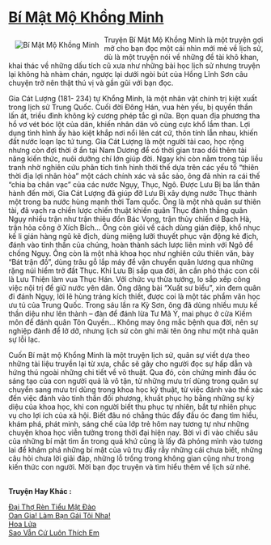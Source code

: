 <a href="https://utruyen.com/truyen/bi-mat-mo-khong-minh/20338/" title="Bí Mật Mộ Khồng Minh"><h1>Bí Mật Mộ Khồng Minh</h1></a><div style="display:table"><img align="right" style="float: left; padding: 10px;" src="https://utruyen.com/images/story/200x260/bi-mat-mo-khong-minh.jpg" alt="Bí Mật Mộ Khồng Minh">Truyện Bí Mật Mộ Khồng Minh là một truyện gợi mở cho bạn đọc một cái nhìn mới mẻ về lịch sử, dù là một truyện nói về những đề tài khô khan, khai thác về những dấu tích cũ xưa như những bài học lịch sử nhưng truyện lại không hà nhàm chán, ngược lại dưới ngòi bút của Hồng Lĩnh Sơn câu chuyện trở nên thật thú vị và gần gũi với bạn đọc. <p></p>Gia Cát Lượng (181- 234) tự Khổng Minh, là một nhân vật chính trị kiệt xuất trong lịch sử Trung Quốc. Cuối đời Đông Hán, vua hèn yếu, bị quyền thần lấn át, triều đình không kỷ cương phép tắc gì nữa. Bọn quan địa phương tha hồ vơ vét bóc lột của dân, khiến nhân dân vô cùng cực khổ lầm than. Lợi dụng tình hình ấy hào kiệt khắp nơi nổi lên cát cứ, thôn tính lẫn nhau, khiến đất nước loạn lạc tứ tung. Gia Cát Lượng là một người tài cao, học rộng nhưng còn đợi thời ở ẩn tại Nam Dương để có thời gian trao dồi thêm tài năng kiến thức, nuôi dưỡng chí lớn giúp đời. Ngay khi còn nằm trong túp liều tranh nhờ nghiên cứu phân tích tình hình thời thế dựa trên các yếu tố “thiên thời địa lợi nhân hòa” một cách chính xác và sắc sảo, ông đã nhìn ra cái thế “chia ba chân vạc” của các nước Ngụy, Thục, Ngô. Được Lưu Bị ba lần thân hành đến mời, Gia Cát Lượng đã giúp đỡ Lưu Bị xây dựng nước Thục thành một trong ba nước hùng mạnh thời Tam quốc. Ông là một nhà quân sư thiên tài, đã vạch ra chiến lược chiến thuật khiến quân Thục đánh thắng quân Ngụy nhiều trận như trận thiêu đồn Bác Vọng, trận thủy chiến ơ Bạch Hà, trận hỏa công ở Xích Bích... Ông còn giỏi về cách dùng gián điệp, khổ nhục kế li gián hàng ngũ kẽ địch, dùng miệng lưỡi thuyết phục vận động kẻ địch, đánh vào tinh thần của chúng, hoàn thành sách lược liên minh với Ngô để chống Ngụy. Ông còn là một nhà khoa học như nghiên cứu thiên văn, bày “Bát trận đồ”, dùng trâu gỗ lắp máy để vận chuyển quân lương qua những rặng núi hiểm trở đất Thục. Khi Lưu Bị sắp qua đời, ân cần phó thác con côi là Lưu Thiện làm vua Thục Hán. Với chức vụ thừa tướng, lo sắp xếp công việc nội trị để giữ nước yên dân. Ông dâng bài “Xuất sư biểu”, xin đem quân đi đánh Ngụy, lời lẽ hùng tráng kích thiết, được coi là một tác phẩm văn học ưu tú của Trung Quốc. Trong sáu lần ra Kỳ Sơn, ông đã dùng nhiều mưu kế thần diệu như lên thành – đàn để đánh lừa Tư Mã Ý, mai phục ở cửa Kiếm môn để đánh quân Tôn Quyền... Không may ông mắc bệnh qua đời, nên sự nghiệp đành để lở dở, nhưng lịch sử còn ghi mãi tên ông như một nhà quân sự lỗi lạc. <p></p>Cuốn Bí mật mộ Khổng Minh là một truyện lịch sử, quân sự viết dựa theo những tài liệu truyền lại từ xưa, chắc sẽ gây cho người đọc sự hấp dẫn và hứng thú ngoài những chi tiết về võ thuật. Qua đó, còn chứng minh đầu óc sáng tạo của con người quả là vô tận, từ những mưu trí dùng trong quân sự chuyển sang mưu trí dùng trong khoa học kỹ thuật, từ việc đánh vào thể xác đến việc đánh vào tinh thần đối phương, khuất phục họ bằng những sự kỳ diệu của khoa học, khi con người biết thu phục tự nhiên, bắt tự nhiên phục vụ cho lợi ích của xã hội. Biết đâu nó chẳng thúc đẩy đầu óc đang tìm hiểu, khám phá, phát minh, sáng chế của lớp trẻ hôm nay tương tự như những chuyện khoa học viễn tưởng trong thời đại hiện nay. Bời vì đi vào chiều sâu của những bí mật tìm ẩn trong quá khứ cũng là lấy đà phóng mình vào tương lai để khám phá những bí mật của vũ trụ đầy rẫy những cái chưa biết, những câu hỏi chưa lời giải đáp, những lỗ trống trong không gian cũng như trong kiến thức con người. Mời bạn đọc truyện và tìm hiểu thêm về lịch sử nhé.</div><p><br><b>Truyện Hay Khác :</b></p><a href="https://utruyen.com/truyen/dai-tho-ren-tieu-mat-dao/19192/" alt="Đại Thợ Rèn Tiểu Mật Đào">Đại Thợ Rèn Tiểu Mật Đào</a><br/><a href="https://www.flickr.com/photos/184340401@N07/48808990902/" alt="Oan Gia! Làm Bạn Gái Tôi Nha!">Oan Gia! Làm Bạn Gái Tôi Nha!</a><br/><a href="https://github.com/quanluxury/ngontinhhot/tree/master/truyenhay/20519/" alt="Hoa Lửa">Hoa Lửa</a><br/><a href="https://github.com/quanluxury/ngontinhhot/tree/master/truyenhay/18771/" alt="Sao Vẫn Cứ Luôn Thích Em">Sao Vẫn Cứ Luôn Thích Em</a><br/>